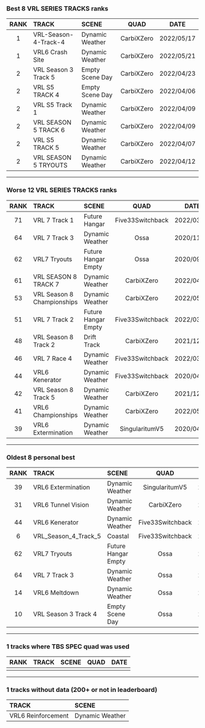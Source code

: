 ### Best 8 VRL SERIES TRACKS ranks
|RANK|TRACK|SCENE|QUAD|DATE|
|:---:|:---|:---|:---:|:---:|
|1|VRL-Season-4-Track-4|Dynamic Weather|CarbiXZero|2022/05/17|
|1|VRL6 Crash Site|Dynamic Weather|CarbiXZero|2022/05/21|
|2|VRL Season 3 Track 5|Empty Scene Day|CarbiXZero|2022/04/23|
|2|VRL S5 TRACK 4|Empty Scene Day|CarbiXZero|2022/04/06|
|2|VRL S5 Track 1|Dynamic Weather|CarbiXZero|2022/04/09|
|2|VRL SEASON 5 TRACK 6|Dynamic Weather|CarbiXZero|2022/04/09|
|2|VRL S5 TRACK 5|Dynamic Weather|CarbiXZero|2022/04/07|
|2|VRL SEASON 5 TRYOUTS|Dynamic Weather|CarbiXZero|2022/04/12|
---
### Worse 12 VRL SERIES TRACKS ranks
|RANK|TRACK|SCENE|QUAD|DATE|
|:---:|:---|:---|:---:|:---:|
|71|VRL 7 Track 1|Future Hangar|Five33Switchback|2022/03/23|
|64|VRL 7 Track 3|Dynamic Weather|Ossa|2020/11/21|
|62|VRL7 Tryouts|Future Hangar Empty|Ossa|2020/09/26|
|61|VRL SEASON 8 TRACK 7|Dynamic Weather|CarbiXZero|2022/04/15|
|53|VRL Season 8 Championships|Dynamic Weather|CarbiXZero|2022/05/07|
|51|VRL 7 Track 2|Future Hangar Empty|Five33Switchback|2022/03/27|
|48|VRL Season 8 Track 2|Drift Track|CarbiXZero|2021/12/21|
|46|VRL 7 Race 4|Dynamic Weather|Five33Switchback|2022/03/22|
|44|VRL6 Kenerator|Dynamic Weather|Five33Switchback|2020/04/23|
|42|VRL Season 8 Track 5|Dynamic Weather|CarbiXZero|2021/12/18|
|41|VRL6 Championships|Dynamic Weather|CarbiXZero|2022/05/22|
|39|VRL6 Extermination|Dynamic Weather|SingularitumV5|2020/04/11|
---
### Oldest 8 personal best
|RANK|TRACK|SCENE|QUAD|DATE|
|:---:|:---|:---|:---:|:---:|
|39|VRL6 Extermination|Dynamic Weather|SingularitumV5|2020/04/11|
|31|VRL6 Tunnel Vision|Dynamic Weather|CarbiXZero|2020/04/18|
|44|VRL6 Kenerator|Dynamic Weather|Five33Switchback|2020/04/23|
|6|VRL_Season_4_Track_5|Coastal|Five33Switchback|2020/05/10|
|62|VRL7 Tryouts|Future Hangar Empty|Ossa|2020/09/26|
|64|VRL 7 Track 3|Dynamic Weather|Ossa|2020/11/21|
|14|VRL6 Meltdown|Dynamic Weather|Ossa|2021/01/25|
|10|VRL Season 3 Track 4|Empty Scene Day|Ossa|2021/02/19|
---
### 1 tracks where TBS SPEC quad was used
|RANK|TRACK|SCENE|QUAD|DATE|
|:---:|:---|:---|:---:|:---:|
||||||
---
### 1 tracks without data (200+ or not in leaderboard)
|TRACK|SCENE|
|:---|:---|
|VRL6 Reinforcement|Dynamic Weather|
